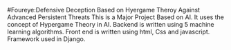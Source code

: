#Foureye:Defensive Deception Based on Hyergame Theroy Against Advanced Persistent Threats
This is a Major Project Based on AI.
It uses the concept of Hypergame Theory in AI.
Backend is written using 5 machine learning algorithms.
Front end is written using html, Css and javascript.
Framework used in Django.
